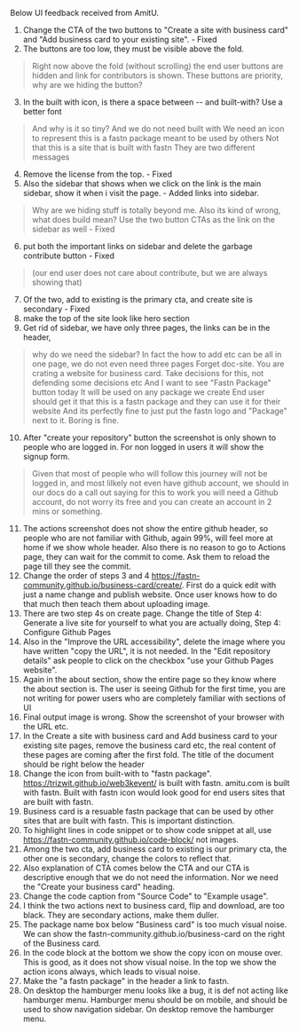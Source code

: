 Below UI feedback received from AmitU.

1. Change the CTA of the two buttons to "Create a site with business card" and "Add business card to your existing site". - Fixed
2. The buttons are too low, they must be visible above the fold.
> Right now above the fold (without scrolling) the end user buttons are hidden and link for contributors is shown. These buttons are priority, why are we hiding the button?
3. In the built with icon, is there a space between -- and built-with? Use a better font
> And why is it so tiny?
And we do not need built with
We need an icon to represent this is a fastn package meant to be used by others
Not that this is a site that is built with fastn
They are two different messages

4. Remove the license from the top. - Fixed
5. Also the sidebar that shows when we click on the link is the main sidebar, show it when i visit the page. - Added links into sidebar.
> Why are we hiding stuff is totally beyond me.
Also its kind of wrong, what does build mean?
Use the two button CTAs as the link on the sidebar as well - Fixed
6. put both the important links on sidebar and delete the garbage contribute button - Fixed
> (our end user does not care about contribute, but we are always showing that)
7. Of the two, add to existing is the primary cta, and create site is secondary - Fixed
8. make the top of the site look like hero section
9. Get rid of sidebar, we have only three pages, the links can be in the header, 
> why do we need the sidebar?
> In fact the how to add etc can be all in one page, we do not even need three pages
Forget doc-site. You are crating a website for business card. Take decisions for this, not defending some decisions etc
> And I want to see "Fastn Package" button today
It will be used on any package we create
End user should get it that this is a fastn package and they can use it for their website
And its perfectly fine to just put the fastn logo and "Package" next to it. Boring is fine.
10. After "create your repository" button the screenshot is only shown to people who are logged in. For non logged in users it will show the signup form.
> Given that most of people who will follow this journey will not be logged in, and most lilkely not even have github account, we should in our docs do a call out saying for this to work you will need a Github account, do not worry its free and you can create an account in 2 mins or something.
11. The actions screenshot does not show the entire github header, so people who are not familiar with Github, again 99%, will feel more at home if we show whole header. Also there is no reason to go to Actions page, they can wait for the commit to come. Ask them to reload the page till they see the commit.
12. Change the order of steps 3 and 4 https://fastn-community.github.io/business-card/create/. First do a quick edit with just a name change and publish website. Once user knows how to do that much then teach them about uploading image.
13. There are two step 4s on create page. Change the title of Step 4: Generate a live site for yourself to what you are actually doing, Step 4: Configure Github Pages
14. Also in the "Improve the URL accessibility", delete the image where you have written "copy the URL", it is not needed. In the "Edit repository details" ask people to click on the checkbox "use your Github Pages website".
15. Again in the about section, show the entire page so they know where the about section is. The user is seeing Github for the first time, you are not writing for power users who are completely familiar with sections of UI
16. Final output image is wrong. Show the screenshot of your browser with the URL etc.
17. In the Create a site with business card and Add business card to your existing site pages, remove the business card etc, the real content of these pages are coming after the first fold. The title of the document should be right below the header
18. Change the icon from built-with to "fastn package". https://trizwit.github.io/web3kevent/ is built with fastn. amitu.com is built with fastn. Built with fastn icon would look good for end users sites that are built with fastn. 
19. Business card is a resuable fastn package that can be used by other sites that are built with fastn. This is important distinction.
20. To highlight lines in code snippet or to show code snippet at all, use https://fastn-community.github.io/code-block/ not images.
21. Among the two cta, add business card to existing is our primary cta, the other one is secondary, change the colors to reflect that.
22. Also explanation of CTA comes below the CTA and our CTA is descriptive enough that we do not need the information. Nor we need the "Create your business card" heading.
23. Change the code caption from "Source Code" to "Example usage".
24. I think the two actions next to business card, flip and download, are too black. They are secondary actions, make them duller.
25. The package name box below "Business card" is too much visual noise. We can show the fastn-community.github.io/business-card on the right of the Business card.
26. In the code block at the bottom we show the copy icon on mouse over. This is good, as it does not show visual noise. In the top we show the action icons always, which leads to visual noise.
27. Make the "a fastn package" in the header a link to fastn.
28. On desktop the hamburger menu looks like a bug, it is def not acting like hamburger menu. Hamburger menu should be on mobile, and should be used to show navigation sidebar. On desktop remove the hamburger menu.


